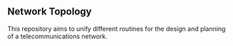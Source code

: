 ## Network Topology

This repository aims to unify different routines for the design and planning of a telecommunications network.
